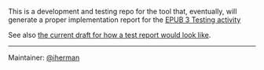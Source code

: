 This is a development and testing repo for the tool that, eventually, will generate a proper implementation report for the [EPUB 3 Testing activity](https://github.com/w3c/epub-tests/)

See also [the current draft for how a test report would look like](https://iherman.github.io/epub-testing).


---

Maintainer: [@iherman](https://github.com/iherman)
